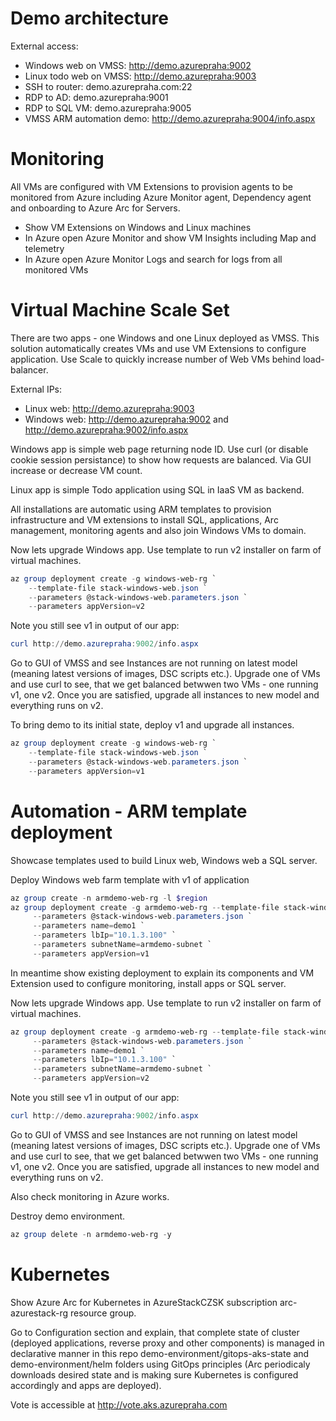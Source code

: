 # Demo architecture
External access:
- Windows web on VMSS: http://demo.azurepraha:9002
- Linux todo web on VMSS: http://demo.azurepraha:9003
- SSH to router: demo.azurepraha.com:22
- RDP to AD: demo.azurepraha:9001
- RDP to SQL VM: demo.azurepraha:9005
- VMSS ARM automation demo: http://demo.azurepraha:9004/info.aspx

# Monitoring
All VMs are configured with VM Extensions to provision agents to be monitored from Azure including Azure Monitor agent, Dependency agent and onboarding to Azure Arc for Servers.

- Show VM Extensions on Windows and Linux machines
- In Azure open Azure Monitor and show VM Insights including Map and telemetry
- In Azure open Azure Monitor Logs and search for logs from all monitored VMs

# Virtual Machine Scale Set
There are two apps - one Windows and one Linux deployed as VMSS. This solution automatically creates VMs and use VM Extensions to configure application. Use Scale to quickly increase number of Web VMs behind load-balancer.

External IPs:
- Linux web: http://demo.azurepraha:9003
- Windows web: http://demo.azurepraha:9002 and http://demo.azurepraha:9002/info.aspx

Windows app is simple web page returning node ID. Use curl (or disable cookie session persistance) to show how requests are balanced. Via GUI increase or decrease VM count.

Linux app is simple Todo application using SQL in IaaS VM as backend.

All installations are automatic using ARM templates to provision infrastructure and VM extensions to install SQL, applications, Arc management, monitoring agents and also join Windows VMs to domain.

Now lets upgrade Windows app. Use template to run v2 installer on farm of virtual machines.

```powershell
az group deployment create -g windows-web-rg `
    --template-file stack-windows-web.json `
    --parameters @stack-windows-web.parameters.json `
    --parameters appVersion=v2
```

Note you still see v1 in output of our app:

```powershell
curl http://demo.azurepraha:9002/info.aspx
```

Go to GUI of VMSS and see Instances are not running on latest model (meaning latest versions of images, DSC scripts etc.). Upgrade one of VMs and use curl to see, that we get balanced betwwen two VMs - one running v1, one v2. Once you are satisfied, upgrade all instances to new model and everything runs on v2.

To bring demo to its initial state, deploy v1 and upgrade all instances.

```powershell
az group deployment create -g windows-web-rg `
    --template-file stack-windows-web.json `
    --parameters @stack-windows-web.parameters.json `
    --parameters appVersion=v1
```


# Automation - ARM template deployment
Showcase templates used to build Linux web, Windows web a SQL server.

Deploy Windows web farm template with v1 of application

```powershell
az group create -n armdemo-web-rg -l $region
az group deployment create -g armdemo-web-rg --template-file stack-windows-web.json `
     --parameters @stack-windows-web.parameters.json `
     --parameters name=demo1 `
     --parameters lbIp="10.1.3.100" `
     --parameters subnetName=armdemo-subnet `
     --parameters appVersion=v1
```

In meantime show existing deployment to explain its components and VM Extension used to configure monitoring, install apps or SQL server.

Now lets upgrade Windows app. Use template to run v2 installer on farm of virtual machines.

```powershell
az group deployment create -g armdemo-web-rg --template-file stack-windows-web.json `
     --parameters @stack-windows-web.parameters.json `
     --parameters name=demo1 `
     --parameters lbIp="10.1.3.100" `
     --parameters subnetName=armdemo-subnet `
     --parameters appVersion=v2
```

Note you still see v1 in output of our app:

```powershell
curl http://demo.azurepraha:9002/info.aspx
```

Go to GUI of VMSS and see Instances are not running on latest model (meaning latest versions of images, DSC scripts etc.). Upgrade one of VMs and use curl to see, that we get balanced betwwen two VMs - one running v1, one v2. Once you are satisfied, upgrade all instances to new model and everything runs on v2.

Also check monitoring in Azure works.

Destroy demo environment.

```powershell
az group delete -n armdemo-web-rg -y
```

# Kubernetes
Show Azure Arc for Kubernetes in AzureStackCZSK subscription arc-azurestack-rg resource group.

Go to Configuration section and explain, that complete state of cluster (deployed applications, reverse proxy and other components) is managed in declarative manner in this repo demo-environment/gitops-aks-state and demo-environment/helm folders using GitOps principles (Arc periodicaly downloads desired state and is making sure Kubernetes is configured accordingly and apps are deployed).

Vote is accessible at http://vote.aks.azurepraha.com

